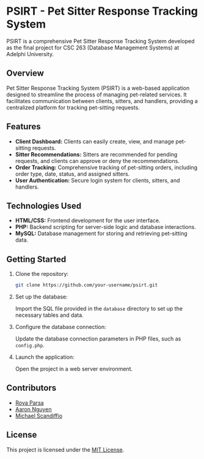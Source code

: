 # PSIRT - Pet Sitter Response Tracking System

PSIRT is a comprehensive Pet Sitter Response Tracking System developed as the final project for CSC 263 (Database Management Systems) at Adelphi University.

## Overview

Pet Sitter Response Tracking System (PSIRT) is a web-based application designed to streamline the process of managing pet-related services. It facilitates communication between clients, sitters, and handlers, providing a centralized platform for tracking pet-sitting requests.

## Features

- **Client Dashboard:** Clients can easily create, view, and manage pet-sitting requests.
- **Sitter Recommendations:** Sitters are recommended for pending requests, and clients can approve or deny the recommendations.
- **Order Tracking:** Comprehensive tracking of pet-sitting orders, including order type, date, status, and assigned sitters.
- **User Authentication:** Secure login system for clients, sitters, and handlers.

## Technologies Used

- **HTML/CSS:** Frontend development for the user interface.
- **PHP:** Backend scripting for server-side logic and database interactions.
- **MySQL:** Database management for storing and retrieving pet-sitting data.

## Getting Started

1. Clone the repository:

   ```bash
   git clone https://github.com/your-username/psirt.git
   ```

2. Set up the database:

   Import the SQL file provided in the `database` directory to set up the necessary tables and data.

3. Configure the database connection:

   Update the database connection parameters in PHP files, such as `config.php`.

4. Launch the application:

   Open the project in a web server environment.

## Contributors

- [Roya Parsa](https://github.com/rparsa49)
- [Aaron Nguyen](https://github.com/ilikemahmilk)
- [Michael Scandiffio ](https://github.com/MichaelScan27)

## License

This project is licensed under the [MIT License](LICENSE).
```
